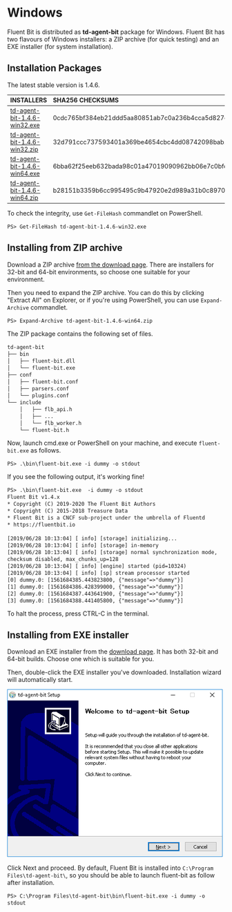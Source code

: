 # Windows

Fluent Bit is distributed as **td-agent-bit** package for Windows. Fluent Bit has two flavours of Windows installers: a ZIP archive \(for quick testing\) and an EXE installer \(for system installation\).

## Installation Packages

The latest stable version is 1.4.6.

| INSTALLERS | SHA256 CHECKSUMS |
| :--- | :--- |
| [td-agent-bit-1.4.6-win32.exe](https://fluentbit.io/releases/1.4/td-agent-bit-1.4.6-win32.exe) | 0cdc765bf384eb21ddd5aa80851ab7c0a236b4cca5d827e74879988de394889c |
| [td-agent-bit-1.4.6-win32.zip](https://fluentbit.io/releases/1.4/td-agent-bit-1.4.6-win32.zip) | 32d791ccc737593401a369be4654cbc4dd08742098bab19fd4a7e928e990280d |
| [td-agent-bit-1.4.6-win64.exe](https://fluentbit.io/releases/1.4/td-agent-bit-1.4.6-win64.exe) | 6bba62f25eeb632bada98c01a47019090962bb06e7c0bfc0af4527f3bde48648 |
| [td-agent-bit-1.4.6-win64.zip](https://fluentbit.io/releases/1.4/td-agent-bit-1.4.6-win64.zip) | b28151b3359b6cc995495c9b47920e2d989a31b0c8970df8462818878fce1f8d |

To check the integrity, use `Get-FileHash` commandlet on PowerShell.

```text
PS> Get-FileHash td-agent-bit-1.4.6-win32.exe
```

## Installing from ZIP archive

Download a ZIP archive [from the download page](https://fluentbit.io/). There are installers for 32-bit and 64-bit environments, so choose one suitable for your environment.

Then you need to expand the ZIP archive. You can do this by clicking "Extract All" on Explorer, or if you're using PowerShell, you can use `Expand-Archive` commandlet.

```text
PS> Expand-Archive td-agent-bit-1.4.6-win64.zip
```

The ZIP package contains the following set of files.

```text
td-agent-bit
├── bin
│   ├── fluent-bit.dll
│   └── fluent-bit.exe
├── conf
│   ├── fluent-bit.conf
│   ├── parsers.conf
│   └── plugins.conf
└── include
    │   ├── flb_api.h
    │   ├── ...
    │   └── flb_worker.h
    └── fluent-bit.h
```

Now, launch cmd.exe or PowerShell on your machine, and execute `fluent-bit.exe` as follows.

```text
PS> .\bin\fluent-bit.exe -i dummy -o stdout
```

If you see the following output, it's working fine!

```text
PS> .\bin\fluent-bit.exe  -i dummy -o stdout
Fluent Bit v1.4.x
* Copyright (C) 2019-2020 The Fluent Bit Authors
* Copyright (C) 2015-2018 Treasure Data
* Fluent Bit is a CNCF sub-project under the umbrella of Fluentd
* https://fluentbit.io

[2019/06/28 10:13:04] [ info] [storage] initializing...
[2019/06/28 10:13:04] [ info] [storage] in-memory
[2019/06/28 10:13:04] [ info] [storage] normal synchronization mode, checksum disabled, max_chunks_up=128
[2019/06/28 10:13:04] [ info] [engine] started (pid=10324)
[2019/06/28 10:13:04] [ info] [sp] stream processor started
[0] dummy.0: [1561684385.443823800, {"message"=>"dummy"}]
[1] dummy.0: [1561684386.428399000, {"message"=>"dummy"}]
[2] dummy.0: [1561684387.443641900, {"message"=>"dummy"}]
[3] dummy.0: [1561684388.441405800, {"message"=>"dummy"}]
```

To halt the process, press CTRL-C in the terminal.

## Installing from EXE installer

Download an EXE installer from the [download page](https://fluentbit.io/download/). It has both 32-bit and 64-bit builds. Choose one which is suitable for you.

Then, double-click the EXE installer you've downloaded. Installation wizard will automatically start.

![](../.gitbook/assets/windows_installer%20%281%29%20%281%29.png)

Click Next and proceed. By default, Fluent Bit is installed into `C:\Program Files\td-agent-bit\`, so you should be able to launch fluent-bit as follow after installation.

```text
PS> C:\Program Files\td-agent-bit\bin\fluent-bit.exe -i dummy -o stdout
```

